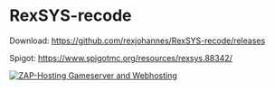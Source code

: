 # RexSYS-recode

Download: https://github.com/rexjohannes/RexSYS-recode/releases

Spigot: https://www.spigotmc.org/resources/rexsys.88342/

<a href="https://zap-hosting.com/rexsys"><img src="https://zap-hosting.com/interface/download/images.php?type=affiliate&id=65869" alt="ZAP-Hosting Gameserver and Webhosting"></a>
